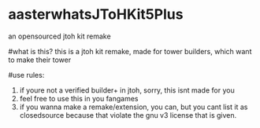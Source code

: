 # aasterwhatsJToHKit5Plus
an opensourced jtoh kit remake 

#what is this?
this is a jtoh kit remake, made for tower builders, which want to make their tower

#use rules:
1. if youre not a verified builder+ in jtoh, sorry, this isnt made for you
2. feel free to use this in you fangames
3. if you wanna make a remake/extension, you can, but you cant list it as closedsource because that violate the gnu v3 license that is given.

